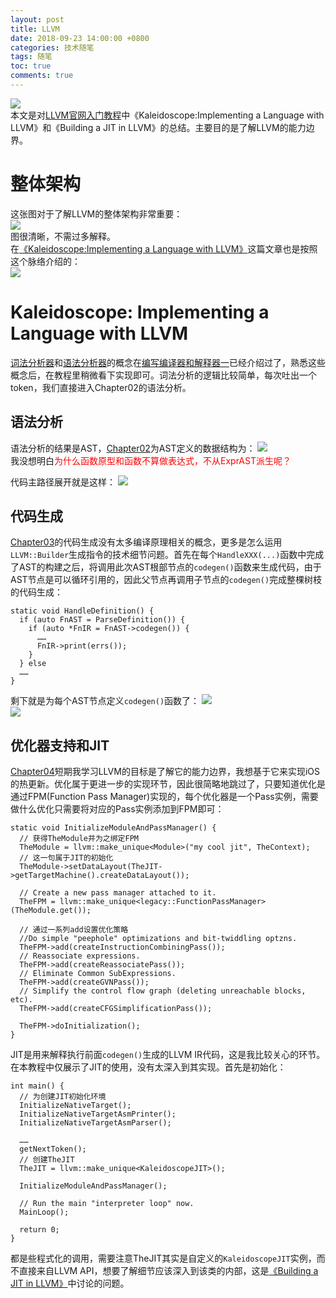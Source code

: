 ```yaml
---
layout: post
title: LLVM
date: 2018-09-23 14:00:00 +0800
categories: 技术随笔
tags: 随笔
toc: true
comments: true
---
```


![](0923LLVM/img01.jpeg)  
本文是对[LLVM官网入门教程](http://llvm.org/docs/tutorial/index.html)中《Kaleidoscope:Implementing a Language with LLVM》和《Building a JIT in LLVM》的总结。主要目的是了解LLVM的能力边界。

<!-- more -->
# 整体架构
这张图对于了解LLVM的整体架构非常重要：  
![](0923LLVM/img02.png)  
图很清晰，不需过多解释。  
在[《Kaleidoscope:Implementing a Language with LLVM》](http://llvm.org/docs/tutorial/index.html)这篇文章也是按照这个脉络介绍的：  
![](0923LLVM/img03.png)  

# Kaleidoscope: Implementing a Language with LLVM
[词法分析器](/2018/06/18/2018/0618BuildASimpleInterpreter1/#%E8%AF%8D%E6%B3%95%E5%88%86%E6%9E%90%E5%99%A8)和[语法分析器](/2018/06/18/2018/0618BuildASimpleInterpreter1/#%E8%AF%AD%E6%B3%95%E5%88%86%E6%9E%90%E5%99%A8)的概念在[编写编译器和解释器一](/2018/06/18/2018/0618BuildASimpleInterpreter1/)已经介绍过了，熟悉这些概念后，在教程里稍微看下实现即可。词法分析的逻辑比较简单，每次吐出一个token，我们直接进入Chapter02的语法分析。

## 语法分析
语法分析的结果是AST，[Chapter02](http://llvm.org/docs/tutorial/LangImpl02.html)为AST定义的数据结构为：
![](0923LLVM/img04.png)  
我没想明白<font color=red>为什么函数原型和函数不算做表达式，不从ExprAST派生呢？</font>

代码主路径展开就是这样：
![](0923LLVM/img05.png)  

## 代码生成
[Chapter03](http://llvm.org/docs/tutorial/OCamlLangImpl3.html)的代码生成没有太多编译原理相关的概念，更多是怎么运用`LLVM::Builder`生成指令的技术细节问题。首先在每个`HandleXXX(...)`函数中完成了AST的构建之后，将调用此次AST根部节点的`codegen()`函数来生成代码，由于AST节点是可以循环引用的，因此父节点再调用子节点的`codegen()`完成整棵树枝的代码生成：
``` objc
static void HandleDefinition() {
  if (auto FnAST = ParseDefinition()) {
    if (auto *FnIR = FnAST->codegen()) {
      ……
      FnIR->print(errs());
    }
  } else 
  ……
}
```
剩下就是为每个AST节点定义`codegen()`函数了：
![](0923LLVM/img06.png)  
![](0923LLVM/img07.png)  

## 优化器支持和JIT
[Chapter04](http://llvm.org/docs/tutorial/LangImpl04.html)短期我学习LLVM的目标是了解它的能力边界，我想基于它来实现iOS的热更新。优化属于更进一步的实现环节，因此很简略地跳过了，只要知道优化是通过FPM(Function Pass Manager)实现的，每个优化器是一个Pass实例，需要做什么优化只需要将对应的Pass实例添加到FPM即可：
``` objc
static void InitializeModuleAndPassManager() {
  // 获得TheModule并为之绑定FPM
  TheModule = llvm::make_unique<Module>("my cool jit", TheContext);
  // 这一句属于JIT的初始化
  TheModule->setDataLayout(TheJIT->getTargetMachine().createDataLayout());

  // Create a new pass manager attached to it.
  TheFPM = llvm::make_unique<legacy::FunctionPassManager>(TheModule.get());

  // 通过一系列add设置优化策略
  //Do simple "peephole" optimizations and bit-twiddling optzns.
  TheFPM->add(createInstructionCombiningPass());
  // Reassociate expressions.
  TheFPM->add(createReassociatePass());
  // Eliminate Common SubExpressions.
  TheFPM->add(createGVNPass());
  // Simplify the control flow graph (deleting unreachable blocks, etc).
  TheFPM->add(createCFGSimplificationPass());

  TheFPM->doInitialization();
}
```

JIT是用来解释执行前面`codegen()`生成的LLVM IR代码，这是我比较关心的环节。在本教程中仅展示了JIT的使用，没有太深入到其实现。首先是初始化：
``` objc
int main() {
  // 为创建JIT初始化环境 
  InitializeNativeTarget();
  InitializeNativeTargetAsmPrinter();
  InitializeNativeTargetAsmParser();

  ……
  getNextToken();
  // 创建TheJIT
  TheJIT = llvm::make_unique<KaleidoscopeJIT>();

  InitializeModuleAndPassManager();

  // Run the main "interpreter loop" now.
  MainLoop();

  return 0;
}
```
都是些程式化的调用，需要注意TheJIT其实是自定义的`KaleidoscopeJIT`实例，而不直接来自LLVM API，想要了解细节应该深入到该类的内部，这是[《Building a JIT in LLVM》](http://llvm.org/docs/tutorial/index.html)中讨论的问题。